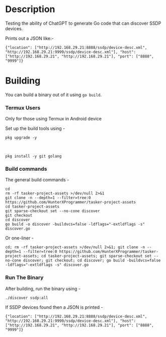 # Description
Testing the ability of ChatGPT to generate Go code that can discover SSDP devices.

Prints out a JSON like:-

`{"location": ["http://192.168.29.21:8888/ssdp/device-desc.xml", "http://192.168.29.21:9999/ssdp/device-desc.xml"], "host": ["http://192.168.29.21", "http://192.168.29.21"], "port": ["8888", "9999"]}`

# Building
You can build a binary out of it using `go build`.

### Termux Users
Only for those using Termux in Android device

Set up the build tools using -

    pkg upgrade -y

&nbsp;

    pkg install -y git golang

### Build commands
The general build commands -

    cd
    rm -rf tasker-project-assets >/dev/null 2>&1
    git clone -n --depth=1 --filter=tree:0 https://github.com/HunterXProgrammer/tasker-project-assets
    cd tasker-project-assets
    git sparse-checkout set --no-cone discover
    git checkout
    cd discover
    go build -o discover -buildvcs=false -ldflags="-extldflags -s" discover.go

Or one-liner -

    cd; rm -rf tasker-project-assets >/dev/null 2>&1; git clone -n --depth=1 --filter=tree:0 https://github.com/HunterXProgrammer/tasker-project-assets; cd tasker-project-assets; git sparse-checkout set --no-cone discover; git checkout; cd discover; go build -buildvcs=false -ldflags="-extldflags -s" discover.go

### Run The Binary
After building, run the binary using -

    ./discover ssdp:all

If SSDP devices found then a JSON is printed -

`{"location": ["http://192.168.29.21:8888/ssdp/device-desc.xml", "http://192.168.29.21:9999/ssdp/device-desc.xml"], "host": ["http://192.168.29.21", "http://192.168.29.21"], "port": ["8888", "9999"]}`

